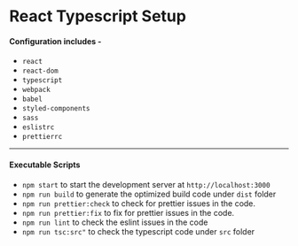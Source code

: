 # React Typescript Setup

#### Configuration includes -

- `react`
- `react-dom`
- `typescript`
- `webpack`
- `babel`
- `styled-components`
- `sass`
- `eslistrc`
- `prettierrc`

---

#### Executable Scripts

- `npm start` to start the development server at `http://localhost:3000`
- `npm run build` to generate the optimized build code under `dist` folder
- `npm run prettier:check` to check for prettier issues in the code.
- `npm run prettier:fix` to fix for prettier issues in the code.
- `npm run lint` to check the eslint issues in the code
- `npm run tsc:src"` to check the typescript code under `src` folder
